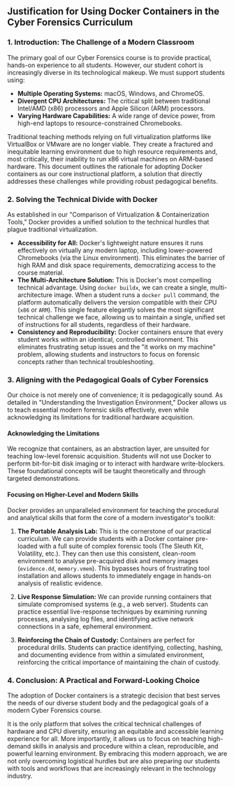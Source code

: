 ## Justification for Using Docker Containers in the Cyber Forensics Curriculum

### 1. Introduction: The Challenge of a Modern Classroom

The primary goal of our Cyber Forensics course is to provide practical, hands-on experience to all students. However, our student cohort is increasingly diverse in its technological makeup. We must support students using:

* **Multiple Operating Systems:** macOS, Windows, and ChromeOS.
* **Divergent CPU Architectures:** The critical split between traditional Intel/AMD (x86) processors and Apple Silicon (ARM) processors.
* **Varying Hardware Capabilities:** A wide range of device power, from high-end laptops to resource-constrained Chromebooks.

Traditional teaching methods relying on full virtualization platforms like VirtualBox or VMware are no longer viable. They create a fractured and inequitable learning environment due to high resource requirements and, most critically, their inability to run x86 virtual machines on ARM-based hardware. This document outlines the rationale for adopting Docker containers as our core instructional platform, a solution that directly addresses these challenges while providing robust pedagogical benefits.

### 2. Solving the Technical Divide with Docker

As established in our "Comparison of Virtualization & Containerization Tools," Docker provides a unified solution to the technical hurdles that plague traditional virtualization.

* **Accessibility for All:** Docker's lightweight nature ensures it runs effectively on virtually any modern laptop, including lower-powered Chromebooks (via the Linux environment). This eliminates the barrier of high RAM and disk space requirements, democratizing access to the course material.
* **The Multi-Architecture Solution:** This is Docker's most compelling technical advantage. Using `docker buildx`, we can create a single, multi-architecture image. When a student runs a `docker pull` command, the platform automatically delivers the version compatible with their CPU (`x86` or `ARM`). This single feature elegantly solves the most significant technical challenge we face, allowing us to maintain a single, unified set of instructions for all students, regardless of their hardware.
* **Consistency and Reproducibility:** Docker containers ensure that every student works within an identical, controlled environment. This eliminates frustrating setup issues and the "it works on my machine" problem, allowing students and instructors to focus on forensic concepts rather than technical troubleshooting.

### 3. Aligning with the Pedagogical Goals of Cyber Forensics

Our choice is not merely one of convenience; it is pedagogically sound. As detailed in "Understanding the Investigation Environment," Docker allows us to teach essential modern forensic skills effectively, even while acknowledging its limitations for traditional hardware acquisition.

#### Acknowledging the Limitations
We recognize that containers, as an abstraction layer, are unsuited for teaching low-level forensic acquisition. Students will not use Docker to perform bit-for-bit disk imaging or to interact with hardware write-blockers. These foundational concepts will be taught theoretically and through targeted demonstrations.

#### Focusing on Higher-Level and Modern Skills
Docker provides an unparalleled environment for teaching the procedural and analytical skills that form the core of a modern investigator's toolkit:

1.  **The Portable Analysis Lab:** This is the cornerstone of our practical curriculum. We can provide students with a Docker container pre-loaded with a full suite of complex forensic tools (The Sleuth Kit, Volatility, etc.).  They can then use this consistent, clean-room environment to analyse pre-acquired disk and memory images (`evidence.dd`, `memory.vmem`). This bypasses hours of frustrating tool installation and allows students to immediately engage in hands-on analysis of realistic evidence.

2.  **Live Response Simulation:** We can provide running containers that simulate compromised systems (e.g., a web server). Students can practice essential live-response techniques by examining running processes, analysing log files, and identifying active network connections in a safe, ephemeral environment.

3.  **Reinforcing the Chain of Custody:** Containers are perfect for procedural drills. Students can practice identifying, collecting, hashing, and documenting evidence from within a simulated environment, reinforcing the critical importance of maintaining the chain of custody.

### 4. Conclusion: A Practical and Forward-Looking Choice

The adoption of Docker containers is a strategic decision that best serves the needs of our diverse student body and the pedagogical goals of a modern Cyber Forensics course.

It is the only platform that solves the critical technical challenges of hardware and CPU diversity, ensuring an equitable and accessible learning experience for all. More importantly, it allows us to focus on teaching high-demand skills in analysis and procedure within a clean, reproducible, and powerful learning environment. By embracing this modern approach, we are not only overcoming logistical hurdles but are also preparing our students with tools and workflows that are increasingly relevant in the technology industry.